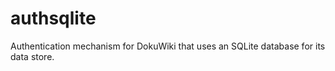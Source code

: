 # authsqlite
Authentication mechanism for DokuWiki that uses an SQLite database for its data store.
